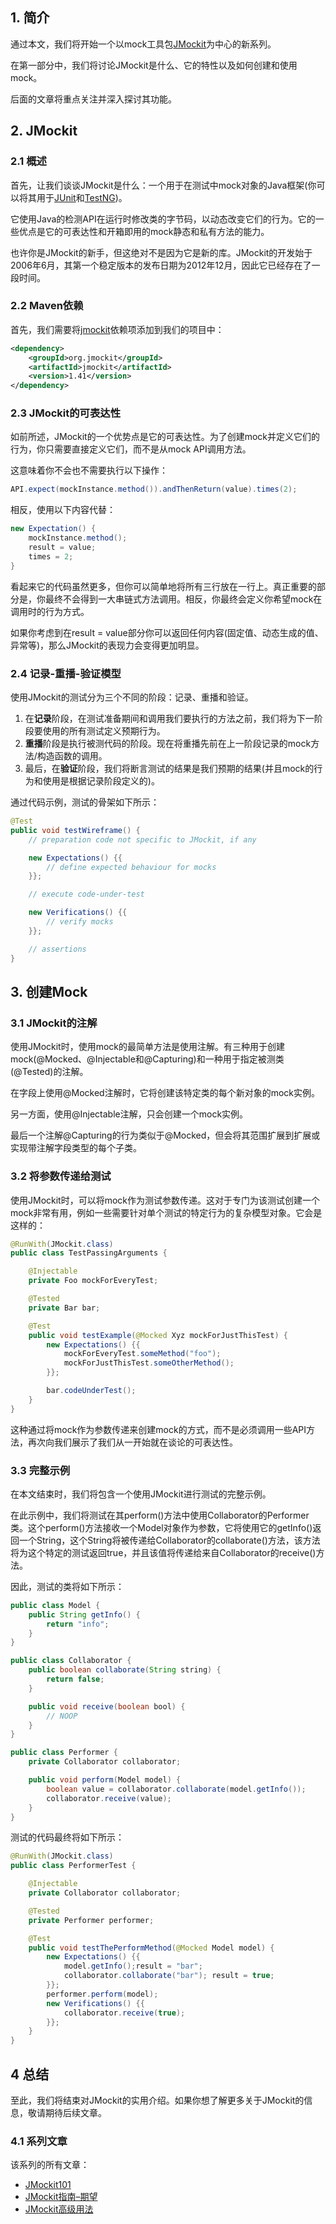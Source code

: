 ## 1. 简介

通过本文，我们将开始一个以mock工具包[JMockit](https://jmockit.github.io/)为中心的新系列。

在第一部分中，我们将讨论JMockit是什么、它的特性以及如何创建和使用mock。

后面的文章将重点关注并深入探讨其功能。

## 2. JMockit

### 2.1 概述

首先，让我们谈谈JMockit是什么：一个用于在测试中mock对象的Java框架(你可以将其用于[JUnit](http://junit.org/junit4/)和[TestNG](http://testng.org/doc/index.html))。

它使用Java的检测API在运行时修改类的字节码，以动态改变它们的行为。它的一些优点是它的可表达性和开箱即用的mock静态和私有方法的能力。

也许你是JMockit的新手，但这绝对不是因为它是新的库。JMockit的开发始于2006年6月，其第一个稳定版本的发布日期为2012年12月，因此它已经存在了一段时间。

### 2.2 Maven依赖

首先，我们需要将[jmockit](https://central.sonatype.com/artifact/org.jmockit/jmockit/1.49)依赖项添加到我们的项目中：

```xml
<dependency> 
    <groupId>org.jmockit</groupId> 
    <artifactId>jmockit</artifactId> 
    <version>1.41</version>
</dependency>
```

### 2.3 JMockit的可表达性

如前所述，JMockit的一个优势点是它的可表达性。为了创建mock并定义它们的行为，你只需要直接定义它们，而不是从mock API调用方法。

这意味着你不会也不需要执行以下操作：

```java
API.expect(mockInstance.method()).andThenReturn(value).times(2);
```

相反，使用以下内容代替：

```java
new Expectation() {
    mockInstance.method(); 
    result = value; 
    times = 2;
}
```

看起来它的代码虽然更多，但你可以简单地将所有三行放在一行上。真正重要的部分是，你最终不会得到一大串链式方法调用。相反，你最终会定义你希望mock在调用时的行为方式。

如果你考虑到在result = value部分你可以返回任何内容(固定值、动态生成的值、异常等)，那么JMockit的表现力会变得更加明显。

### 2.4 记录-重播-验证模型

使用JMockit的测试分为三个不同的阶段：记录、重播和验证。

1.  在**记录**阶段，在测试准备期间和调用我们要执行的方法之前，我们将为下一阶段要使用的所有测试定义预期行为。
2.  **重播**阶段是执行被测代码的阶段。现在将重播先前在上一阶段记录的mock方法/构造函数的调用。
3.  最后，在**验证**阶段，我们将断言测试的结果是我们预期的结果(并且mock的行为和使用是根据记录阶段定义的)。

通过代码示例，测试的骨架如下所示：

```java
@Test
public void testWireframe() {
    // preparation code not specific to JMockit, if any

    new Expectations() {{ 
        // define expected behaviour for mocks
    }};

    // execute code-under-test

    new Verifications() {{ 
        // verify mocks
    }};

    // assertions
}
```

## 3. 创建Mock

### 3.1 JMockit的注解

使用JMockit时，使用mock的最简单方法是使用注解。有三种用于创建mock(@Mocked、@Injectable和@Capturing)和一种用于指定被测类(@Tested)的注解。

在字段上使用@Mocked注解时，它将创建该特定类的每个新对象的mock实例。

另一方面，使用@Injectable注解，只会创建一个mock实例。

最后一个注解@Capturing的行为类似于@Mocked，但会将其范围扩展到扩展或实现带注解字段类型的每个子类。

### 3.2 将参数传递给测试

使用JMockit时，可以将mock作为测试参数传递。这对于专门为该测试创建一个mock非常有用，例如一些需要针对单个测试的特定行为的复杂模型对象。它会是这样的：

```java
@RunWith(JMockit.class)
public class TestPassingArguments {

    @Injectable
    private Foo mockForEveryTest;

    @Tested
    private Bar bar;

    @Test
    public void testExample(@Mocked Xyz mockForJustThisTest) {
        new Expectations() {{
            mockForEveryTest.someMethod("foo");
            mockForJustThisTest.someOtherMethod();
        }};

        bar.codeUnderTest();
    }
}
```

这种通过将mock作为参数传递来创建mock的方式，而不是必须调用一些API方法，再次向我们展示了我们从一开始就在谈论的可表达性。

### 3.3 完整示例

在本文结束时，我们将包含一个使用JMockit进行测试的完整示例。

在此示例中，我们将测试在其perform()方法中使用Collaborator的Performer类。这个perform()方法接收一个Model对象作为参数，它将使用它的getInfo()返回一个String，这个String将被传递给Collaborator的collaborate()方法，该方法将为这个特定的测试返回true，并且该值将传递给来自Collaborator的receive()方法。

因此，测试的类将如下所示：

```java
public class Model {
    public String getInfo() {
        return "info";
    }
}

public class Collaborator {
    public boolean collaborate(String string) {
        return false;
    }

    public void receive(boolean bool) {
        // NOOP
    }
}

public class Performer {
    private Collaborator collaborator;

    public void perform(Model model) {
        boolean value = collaborator.collaborate(model.getInfo());
        collaborator.receive(value);
    }
}
```

测试的代码最终将如下所示：

```java
@RunWith(JMockit.class)
public class PerformerTest {

    @Injectable
    private Collaborator collaborator;

    @Tested
    private Performer performer;

    @Test
    public void testThePerformMethod(@Mocked Model model) {
        new Expectations() {{
            model.getInfo();result = "bar";
            collaborator.collaborate("bar"); result = true;
        }};
        performer.perform(model);
        new Verifications() {{
            collaborator.receive(true);
        }};
    }
}
```

## 4 总结

至此，我们将结束对JMockit的实用介绍。如果你想了解更多关于JMockit的信息，敬请期待后续文章。

### 4.1 系列文章

该系列的所有文章：

-   [JMockit101](https://www.baeldung.com/jmockit-101)
-   [JMockit指南–期望](https://www.baeldung.com/jmockit-expectations)
-   [JMockit高级用法](https://www.baeldung.com/jmockit-advanced-usage)